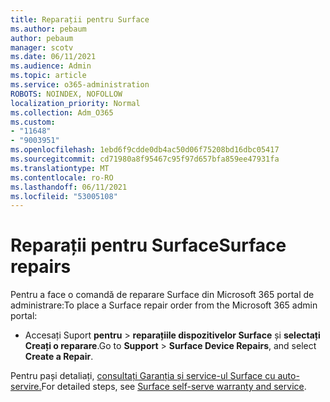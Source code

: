 ```yaml
---
title: Reparații pentru Surface
ms.author: pebaum
author: pebaum
manager: scotv
ms.date: 06/11/2021
ms.audience: Admin
ms.topic: article
ms.service: o365-administration
ROBOTS: NOINDEX, NOFOLLOW
localization_priority: Normal
ms.collection: Adm_O365
ms.custom:
- "11648"
- "9003951"
ms.openlocfilehash: 1ebd6f9cdde0db4ac50d06f75208bd16dbc05417
ms.sourcegitcommit: cd71980a8f95467c95f97d657bfa859ee47931fa
ms.translationtype: MT
ms.contentlocale: ro-RO
ms.lasthandoff: 06/11/2021
ms.locfileid: "53005108"
---
```

# <a name="surface-repairs"></a><span data-ttu-id="d996a-102">Reparații pentru Surface</span><span class="sxs-lookup"><span data-stu-id="d996a-102">Surface repairs</span></span>

<span data-ttu-id="d996a-103">Pentru a face o comandă de reparare Surface din Microsoft 365 portal de administrare:</span><span class="sxs-lookup"><span data-stu-id="d996a-103">To place a Surface repair order from the Microsoft 365 admin portal:</span></span>

- <span data-ttu-id="d996a-104">Accesați Suport **pentru**  >  **reparațiile dispozitivelor Surface** și **selectați Creați o reparare**.</span><span class="sxs-lookup"><span data-stu-id="d996a-104">Go to **Support** > **Surface Device Repairs**, and select **Create a Repair**.</span></span> 

<span data-ttu-id="d996a-105">Pentru pași detaliați, [consultați Garanția și service-ul Surface cu auto-servire.](/surface/self-serve-warranty-service)</span><span class="sxs-lookup"><span data-stu-id="d996a-105">For detailed steps, see [Surface self-serve warranty and service](/surface/self-serve-warranty-service).</span></span>